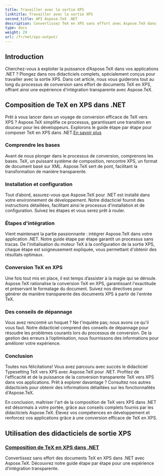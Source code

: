 ```yaml
---
title: Travailler avec la sortie XPS
linktitle: Travailler avec la sortie XPS
second_title: API Aspose.TeX .NET
description: Convertissez TeX en XPS sans effort avec Aspose.TeX dans .NET. Notre guide garantit une intégration transparente. Explorez le didacticiel Composition TeX vers XPS pour obtenir des informations d'experts.
type: docs
weight: 29
url: /fr/net/xps-output/
---
```

## Introduction

Cherchez-vous à exploiter la puissance d’Aspose.TeX dans vos applications .NET ? Plongez dans nos didacticiels complets, spécialement conçus pour travailler avec la sortie XPS. Dans cet article, nous vous guiderons tout au long du processus de conversion sans effort de documents TeX en XPS, offrant ainsi une expérience d'intégration transparente avec Aspose.TeX.

## Composition de TeX en XPS dans .NET
 Prêt à vous lancer dans un voyage de conversion efficace de TeX vers XPS ? Aspose.TeX simplifie ce processus, garantissant une transition en douceur pour les développeurs. Explorons le guide étape par étape pour composer TeX en XPS dans .NET.[En savoir plus](./typeset-tex-to-xps/)

### Comprendre les bases
Avant de nous plonger dans le processus de conversion, comprenons les bases. TeX, un puissant système de composition, rencontre XPS, un format de document basé sur XML. Aspose.TeX sert de pont, facilitant la transformation de manière transparente.

### Installation et configuration
Tout d’abord, assurez-vous que Aspose.TeX pour .NET est installé dans votre environnement de développement. Notre didacticiel fournit des instructions détaillées, facilitant ainsi le processus d'installation et de configuration. Suivez les étapes et vous serez prêt à rouler.

### Étapes d'intégration
Vient maintenant la partie passionnante : intégrer Aspose.TeX dans votre application .NET. Notre guide étape par étape garantit un processus sans tracas. De l'initialisation du moteur TeX à la configuration de la sortie XPS, chaque étape est soigneusement expliquée, vous permettant d'obtenir des résultats optimaux.

### Conversion TeX en XPS
Une fois tout mis en place, il est temps d’assister à la magie qui se déroule. Aspose.TeX rationalise la conversion TeX en XPS, garantissant l'exactitude et préservant le formatage du document. Suivez nos directives pour générer de manière transparente des documents XPS à partir de l'entrée TeX.

### Des conseils de dépannage
Vous avez rencontré un hoquet ? Ne t'inquiète pas; nous avons ce qu'il vous faut. Notre didacticiel comprend des conseils de dépannage pour résoudre les problèmes courants lors du processus de conversion. De la gestion des erreurs à l’optimisation, nous fournissons des informations pour améliorer votre expérience.

### Conclusion
Toutes nos félicitations! Vous avez parcouru avec succès le didacticiel Typesetting TeX vers XPS avec Aspose.TeX pour .NET. Profitez de l'efficacité et de la puissance de la conversion transparente TeX vers XPS dans vos applications. Prêt à explorer davantage ? Consultez nos autres didacticiels pour obtenir des informations détaillées sur les fonctionnalités d'Aspose.TeX.

En conclusion, maîtriser l'art de la composition de TeX vers XPS dans .NET est désormais à votre portée, grâce aux conseils complets fournis par les didacticiels Aspose.TeX. Élevez vos compétences en développement et renforcez vos applications grâce à une conversion efficace de TeX en XPS.
## Utilisation des didacticiels de sortie XPS
### [Composition de TeX en XPS dans .NET](./typeset-tex-to-xps/)
Convertissez sans effort des documents TeX en XPS dans .NET avec Aspose.TeX. Découvrez notre guide étape par étape pour une expérience d’intégration transparente.